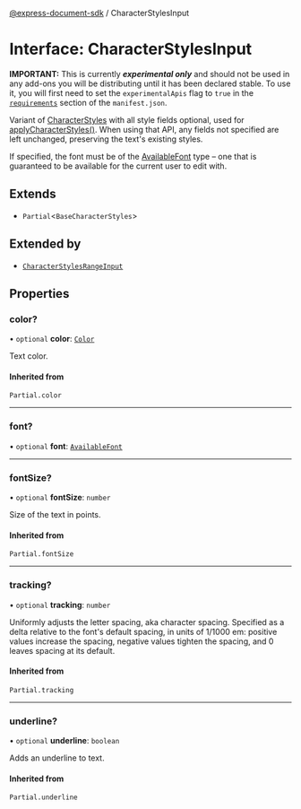 [@express-document-sdk](../overview.md) / CharacterStylesInput

# Interface: CharacterStylesInput

<InlineAlert slots="text" variant="warning"/>

**IMPORTANT:** This is currently ***experimental only*** and should not be used in any add-ons you will be distributing until it has been declared stable. To use it, you will first need to set the `experimentalApis` flag to `true` in the [`requirements`](../../../manifest/index.md#requirements) section of the `manifest.json`.

Variant of [CharacterStyles](CharacterStyles.md) with all style fields optional, used for [applyCharacterStyles()](../classes/TextContentModel.md#applycharacterstyles). When using that API,
any fields not specified are left unchanged, preserving the text's existing styles.

If specified, the font must be of the [AvailableFont](../classes/AvailableFont.md) type – one that is guaranteed to be available for the current
user to edit with.

## Extends

-   `Partial`<`BaseCharacterStyles`\>

## Extended by

-   [`CharacterStylesRangeInput`](CharacterStylesRangeInput.md)

## Properties

### color?

• `optional` **color**: [`Color`](Color.md)

Text color.

#### Inherited from

`Partial.color`

---

### font?

• `optional` **font**: [`AvailableFont`](../classes/AvailableFont.md)

---

### fontSize?

• `optional` **fontSize**: `number`

Size of the text in points.

#### Inherited from

`Partial.fontSize`

---

### tracking?

• `optional` **tracking**: `number`

Uniformly adjusts the letter spacing, aka character spacing. Specified as a delta relative to the font's default
spacing, in units of 1/1000 em: positive values increase the spacing, negative values tighten the spacing, and 0
leaves spacing at its default.

#### Inherited from

`Partial.tracking`

---

### underline?

• `optional` **underline**: `boolean`

Adds an underline to text.

#### Inherited from

`Partial.underline`
